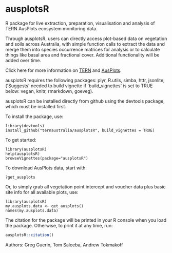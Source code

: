 # ausplotsR
R package for live extraction, preparation, visualisation and analysis of TERN AusPlots ecosystem monitoring data.

Through ausplotsR, users can directly access plot-based data on vegetation and soils across Australia, with simple function calls to extract the data and merge them into species occurrence matrices for analysis or to calculate things like basal area and fractional cover. Additional functionality will be added over time.

Click here for more information on [TERN](http://www.tern.org.au) and [AusPlots](http://www.ausplots.org).

ausplotsR requires the following packages: plyr, R.utils, simba, httr, jsonlite; ('Suggests' needed to build vignette if 'build_vignettes' is set to TRUE below: vegan, knitr, rmarkdown, goeveg).

ausplotsR can be installed directly from github using the devtools package, which must be installed first.
 
To install the package, use:

```
library(devtools)
install_github("ternaustralia/ausplotsR", build_vignettes = TRUE)
``` 

To get started:

```
library(ausplotsR)
help(ausplotsR)
browseVignettes(package="ausplotsR")
```

To download AusPlots data, start with:

```
?get_ausplots
```

Or, to simply grab all vegetation point intercept and voucher data plus basic site info for all available plots, use:

```
library(ausplotsR)
my.ausplots.data <- get_ausplots()
names(my.ausplots.data)
```

The citation for the package will be printed in your R console when you load the package. Otherwise, to print it at any
time, run:
```R
ausplotsR::citation()
```

Authors: Greg Guerin, Tom Saleeba, Andrew Tokmakoff
